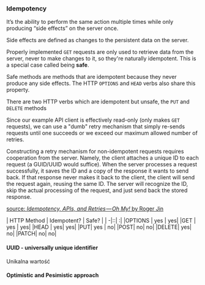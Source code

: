 ### Idempotency

It’s the ability to perform the same action multiple times while only producing “side effects” on the server once.

Side effects are defined as changes to the persistent data on the server.

Properly implemented `GET` requests are only used to retrieve data from the server, never to make changes to it, so they're naturally idempotent. This is a special case called being **safe**.

Safe methods are methods that are idempotent because they never produce any side effects. The HTTP `OPTIONS` and `HEAD` verbs also share this property.

There are two HTTP verbs which are idempotent but unsafe, the `PUT` and `DELETE` methods


Since our example API client is effectively read-only (only makes `GET` requests), we can use a "dumb" retry mechanism that simply re-sends requests until one succeeds or we exceed our maximum allowed number of retries.

Constructing a retry mechanism for non-idempotent requests requires cooperation from the server. Namely, the client attaches a unique ID to each request (a GUID/UUID would suffice). When the server processes a request successfully, it saves the ID and a copy of the response it wants to send back. If that response never makes it back to the client, the client will send the request again, reusing the same ID. The server will recognize the ID, skip the actual processing of the request, and just send back the stored response.

[source: _Idempotency, APIs, and Retries — Oh My!_ by Roger Jin ](https://hackernoon.com/idempotency-apis-and-retries-34b161f64cb4)

| HTTP Method   | Idempotent? | Safe? |
| -|::| :|
|OPTIONS | yes | yes|
|GET  | yes | yes|
|HEAD | yes| yes|
|PUT| yes | no|
|POST| no| no|
|DELETE| yes| no|
|PATCH| no| no|

#### UUID - universally unique identifier <br>
Unikalna wartość

#### Optimistic and Pesimistic approach <br>
